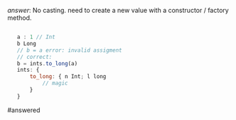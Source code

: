
*answer*: No casting. need to create a new value with a constructor / factory method.

```javascript

   a : 1 // Int
   b Long
   // b = a error: invalid assigment
   // correct: 
   b = ints.to_long(a) 
   ints: {
       to_long: { n Int; l long
           // magic
       }
   }
```   

 #answered
